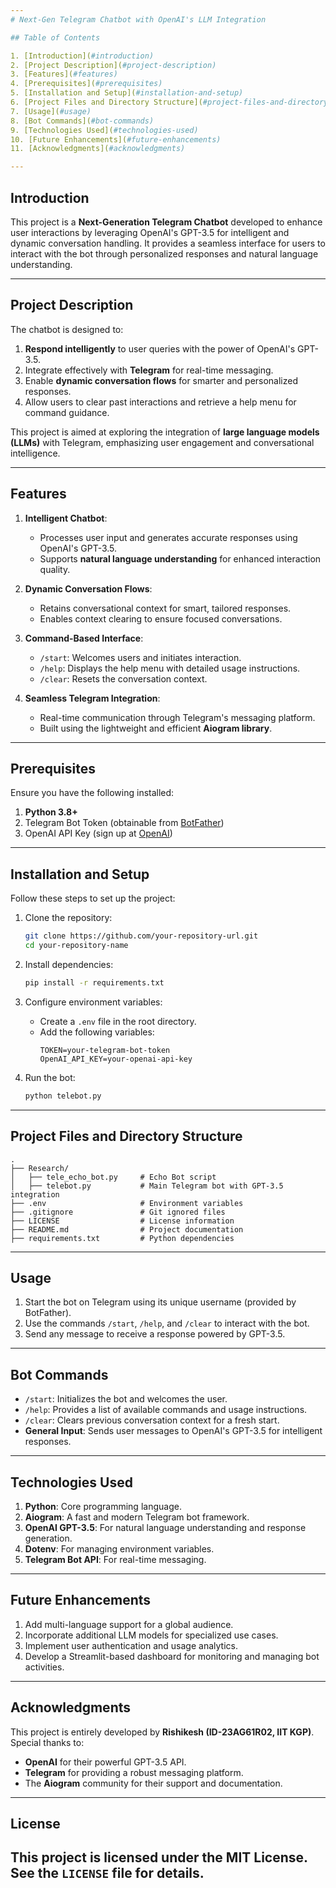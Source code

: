 ```yaml
---
# Next-Gen Telegram Chatbot with OpenAI's LLM Integration

## Table of Contents

1. [Introduction](#introduction)
2. [Project Description](#project-description)
3. [Features](#features)
4. [Prerequisites](#prerequisites)
5. [Installation and Setup](#installation-and-setup)
6. [Project Files and Directory Structure](#project-files-and-directory-structure)
7. [Usage](#usage)
8. [Bot Commands](#bot-commands)
9. [Technologies Used](#technologies-used)
10. [Future Enhancements](#future-enhancements)
11. [Acknowledgments](#acknowledgments)

---
```


## Introduction

This project is a **Next-Generation Telegram Chatbot** developed to enhance user interactions by leveraging OpenAI's GPT-3.5 for intelligent and dynamic conversation handling. It provides a seamless interface for users to interact with the bot through personalized responses and natural language understanding.

---

## Project Description

The chatbot is designed to:
1. **Respond intelligently** to user queries with the power of OpenAI's GPT-3.5.
2. Integrate effectively with **Telegram** for real-time messaging.
3. Enable **dynamic conversation flows** for smarter and personalized responses.
4. Allow users to clear past interactions and retrieve a help menu for command guidance.

This project is aimed at exploring the integration of **large language models (LLMs)** with Telegram, emphasizing user engagement and conversational intelligence.

---

## Features

1. **Intelligent Chatbot**:
   - Processes user input and generates accurate responses using OpenAI's GPT-3.5.
   - Supports **natural language understanding** for enhanced interaction quality.

2. **Dynamic Conversation Flows**:
   - Retains conversational context for smart, tailored responses.
   - Enables context clearing to ensure focused conversations.

3. **Command-Based Interface**:
   - `/start`: Welcomes users and initiates interaction.
   - `/help`: Displays the help menu with detailed usage instructions.
   - `/clear`: Resets the conversation context.

4. **Seamless Telegram Integration**:
   - Real-time communication through Telegram's messaging platform.
   - Built using the lightweight and efficient **Aiogram library**.

---

## Prerequisites

Ensure you have the following installed:

1. **Python 3.8+**
2. Telegram Bot Token (obtainable from [BotFather](https://core.telegram.org/bots#botfather))
3. OpenAI API Key (sign up at [OpenAI](https://platform.openai.com/))

---

## Installation and Setup

Follow these steps to set up the project:

1. Clone the repository:
   ```bash
   git clone https://github.com/your-repository-url.git
   cd your-repository-name
   ```

2. Install dependencies:
   ```bash
   pip install -r requirements.txt
   ```

3. Configure environment variables:
   - Create a `.env` file in the root directory.
   - Add the following variables:
     ```env
     TOKEN=your-telegram-bot-token
     OpenAI_API_KEY=your-openai-api-key
     ```

4. Run the bot:
   ```bash
   python telebot.py
   ```

---

## Project Files and Directory Structure

```
.
├── Research/
│   ├── tele_echo_bot.py     # Echo Bot script
│   ├── telebot.py           # Main Telegram bot with GPT-3.5 integration
├── .env                     # Environment variables
├── .gitignore               # Git ignored files
├── LICENSE                  # License information
├── README.md                # Project documentation
├── requirements.txt         # Python dependencies
```

---

## Usage

1. Start the bot on Telegram using its unique username (provided by BotFather).
2. Use the commands `/start`, `/help`, and `/clear` to interact with the bot.
3. Send any message to receive a response powered by GPT-3.5.

---

## Bot Commands

- `/start`: Initializes the bot and welcomes the user.
- `/help`: Provides a list of available commands and usage instructions.
- `/clear`: Clears previous conversation context for a fresh start.
- **General Input**: Sends user messages to OpenAI's GPT-3.5 for intelligent responses.

---

## Technologies Used

1. **Python**: Core programming language.
2. **Aiogram**: A fast and modern Telegram bot framework.
3. **OpenAI GPT-3.5**: For natural language understanding and response generation.
4. **Dotenv**: For managing environment variables.
5. **Telegram Bot API**: For real-time messaging.

---

## Future Enhancements

1. Add multi-language support for a global audience.
2. Incorporate additional LLM models for specialized use cases.
3. Implement user authentication and usage analytics.
4. Develop a Streamlit-based dashboard for monitoring and managing bot activities.

---

## Acknowledgments

This project is entirely developed by **Rishikesh (ID-23AG61R02, IIT KGP)**. Special thanks to:
- **OpenAI** for their powerful GPT-3.5 API.
- **Telegram** for providing a robust messaging platform.
- The **Aiogram** community for their support and documentation.

---
## **License**
This project is licensed under the MIT License. See the `LICENSE` file for details.
--- 

